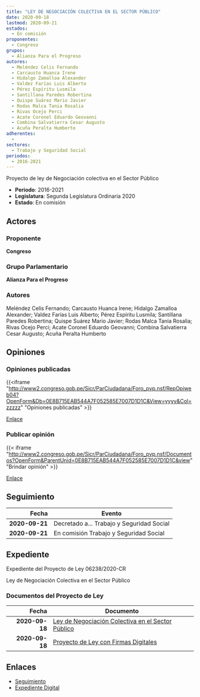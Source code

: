 ```yaml
---
title: "LEY DE NEGOCIACIÓN COLECTIVA EN EL SECTOR PÚBLICO"
date: 2020-09-18
lastmod: 2020-09-21
estados: 
  - En comisión
proponentes: 
  - Congreso
grupos: 
  - Alianza Para el Progreso
autores: 
  - Meléndez Celis Fernando
  - Carcausto Huanca Irene
  - Hidalgo Zamalloa Alexander
  - Valdez Farías Luis Alberto
  - Pérez Espíritu Lusmila
  - Santillana Paredes Robertina
  - Quispe Suárez Mario Javier
  - Rodas Malca Tania Rosalia
  - Rivas Ocejo Perci
  - Acate Coronel Eduardo Geovanni
  - Combina Salvatierra Cesar Augusto
  - Acuña Peralta Humberto
adherentes: 
  - 
sectores: 
  - Trabajo y Seguridad Social
periodos: 
  - 2016-2021
---
```


Proyecto de ley de Negociación colectiva en el Sector Público

- **Periodo**: 2016-2021
- **Legislatura**: Segunda Legislatura Ordinaria 2020
- **Estado**: En comisión

## Actores

### Proponente

**Congreso**

### Grupo Parlamentario

**Alianza Para el Progreso**

### Autores

Meléndez Celis Fernando; Carcausto Huanca Irene; Hidalgo Zamalloa Alexander; Valdez Farías Luis Alberto; Pérez Espíritu Lusmila; Santillana Paredes Robertina; Quispe Suárez Mario Javier; Rodas Malca Tania Rosalia; Rivas Ocejo Perci; Acate Coronel Eduardo Geovanni; Combina Salvatierra Cesar Augusto; Acuña Peralta Humberto


## Opiniones

### Opiniones publicadas

{{<iframe "http://www2.congreso.gob.pe/Sicr/ParCiudadana/Foro_pvp.nsf/RepOpiweb04?OpenForm&Db=0E8B715EAB544A7F052585E7007D1D1C&View=yyyy&Col=zzzzz" "Opiniones publicadas" >}}

[Enlace](http://www2.congreso.gob.pe/Sicr/ParCiudadana/Foro_pvp.nsf/RepOpiweb04?OpenForm&Db=0E8B715EAB544A7F052585E7007D1D1C&View=yyyy&Col=zzzzz)
### Publicar opinión

{{< iframe "http://www2.congreso.gob.pe/Sicr/ParCiudadana/Foro_pvp.nsf/Documentos?OpenForm&ParentUnid=0E8B715EAB544A7F052585E7007D1D1C&view" "Brindar opinión" >}}

[Enlace](http://www2.congreso.gob.pe/Sicr/ParCiudadana/Foro_pvp.nsf/Documentos?OpenForm&ParentUnid=0E8B715EAB544A7F052585E7007D1D1C&view)

## Seguimiento

| Fecha | Evento |
|------:|--------|
| **2020-09-21** | Decretado a... Trabajo y Seguridad Social|
| **2020-09-21** | En comisión Trabajo y Seguridad Social|


## Expediente

Expediente del Proyecto de Ley 06238/2020-CR

Ley de Negociación Colectiva en el Sector Público


### Documentos del Proyecto de Ley

| Fecha | Documento |
|------:|--------|
| **2020-09-18** | [Ley de Negociación Colectiva en el Sector Público](http://www.leyes.congreso.gob.pe/Documentos/2016_2021/Proyectos_de_Ley_y_de_Resoluciones_Legislativas/PL06238-20200918.pdf) |
| **2020-09-18** | [Proyecto de Ley con Firmas Digitales](http://www.leyes.congreso.gob.pe/Documentos/2016_2021/Proyectos_de_Ley_y_de_Resoluciones_Legislativas/Proyectos_Firmas_digitales/PL06238.pdf) |

## Enlaces 

- [Seguimiento](http://www2.congreso.gob.pe/Sicr/TraDocEstProc/CLProLey2016.nsf/f7fff46988ca05b1052578e100829cc7/888a042ca7b1c3ec052585e7007fff76?OpenDocument)
- [Expediente Digital](http://www2.congreso.gob.pe/Sicr/TraDocEstProc/CLProLey2016.nsf/f7fff46988ca05b1052578e100829cc7/888a042ca7b1c3ec052585e7007fff76?OpenDocument&Click=05257FB7005EB655.eb71d0cf91d8294e05256cdf006b5706/$Body/0.1C6C)

